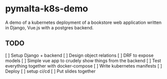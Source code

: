 # pymalta-k8s-demo
A demo of a kubernetes deployment of a bookstore web application written in Django, Vue.js with a postgres backend.

## TODO
[ ] Setup Django + backend
   [ ] Design object relations
[ ] DRF to expose models
[ ] Simple vue app to crudely show things from the backend
[ ] Test everything together with docker-compose
[ ] Write kubernetes manifests
[ ] Deploy
[ ] setup ci/cd
[ ] Put slides together
